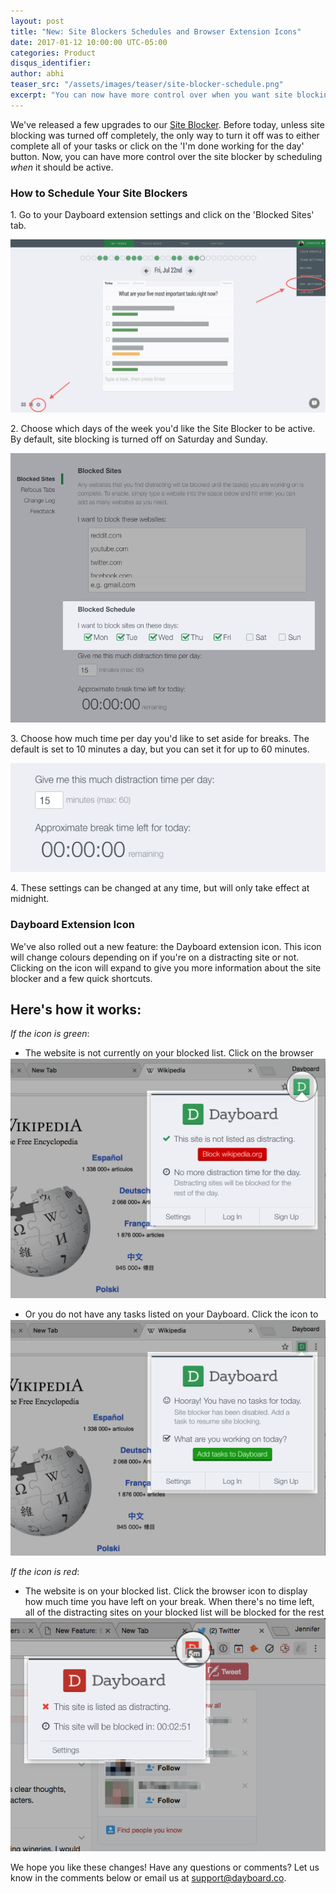 ```yaml
---
layout: post
title: "New: Site Blockers Schedules and Browser Extension Icons"
date: 2017-01-12 10:00:00 UTC-05:00
categories: Product
disqus_identifier:
author: abhi
teaser_src: "/assets/images/teaser/site-blocker-schedule.png"
excerpt: "You can now have more control over when you want site blocking to occur using our scheduling feature. Set active days, schedule break times, and quickly see how much distracting time you have left on any given moment."
---
```


We've released a few upgrades to our [Site Blocker](https://blog.dayboard.co/website-blocker-chrome). Before today, unless site blocking was turned off completely, the only way to turn it off was to either complete all of your tasks or click on the 'I'm done working for the day' button. Now, you can have more control over the site blocker by scheduling *when* it should be active. 

### How to Schedule Your Site Blockers

1\. Go to your Dayboard extension settings and click on the 'Blocked Sites' tab.

<div>  
  <img src="/assets/images/product/extension-setting.png" alt="The settings to Dayboard's Chrome New Tab Page Extension" title="Dayboard's Chrome Extension Settings" />
</div>

2\. Choose which days of the week you'd like the Site Blocker to be active. By default, site blocking is turned off on Saturday and Sunday.

<div>
  <img src="/assets/images/product/site-blocker-break-days-scheduler.png" alt="Schedule the days of the week you'd like Dayboard to help you block distracting sites." title="Dayboard's Site Blocker schedule" />
</div>

3\. Choose how much time per day you'd like to set aside for breaks. The default is set to 10 minutes a day, but you can set it for up to 60 minutes.

<div>
  <img src="/assets/images/product/site-blocker-break-time-scheduler.png" alt="Set aside some break time for those guilty free browsing on your favourite sites." title="Dayboard's Site Blocker break timer" />
</div>

4\. These settings can be changed at any time, but will only take effect at midnight.

### Dayboard Extension Icon

We've also rolled out a new feature: the Dayboard extension icon. This icon will change colours depending on if you're on a distracting site or not. Clicking on the icon will expand to give you more information about the site blocker and a few quick shortcuts.

## Here's how it works:

*If the icon is green*:

- The website is not currently on your blocked list. Click on the browser icon to add it as a distracting site or to add tasks to your Dayboard.

<div style="margin-top:-30px;">
  <img src="/assets/images/product/site-blocker-break-green-notification.png" title="Dayboard's site blocker icon turns green to indicate you're on a website that can be blocked." alt="Dayboard Site Blocker Extension Icon - Green">
</div>

- Or you do not have any tasks listed on your Dayboard. Click the icon to add tasks to your Dayboard.

<div style="margin-top:-30px;">
  <img src="/assets/images/product/site-blocker-no-task-notification.png" title="Dayboard's site blocker are only active when you have a task set in Dayboard." alt="Dayboard Site Blocker Extension Icon - Green">
</div>

*If the icon is red*:

- The website is on your blocked list. Click the browser icon to display how much time you have left on your break. When there's no time left, all of the distracting sites on your blocked list will be blocked for the rest of the day.

<div style="margin-top:-30px;">
  <img src="/assets/images/product/site-blocker-break-red-notification.png" title="Dayboard's site blocker icon turns red to indicate you're on a website that is on your blocked list." alt="Dayboard Site Blocker Extension Icon - Red">
</div>

We hope you like these changes! Have any questions or comments? Let us know in the comments below or email us at [support@dayboard.co](mailto:support@dayboard.co).
